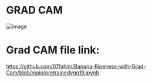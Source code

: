 # GRAD CAM 
![image](https://github.com/user-attachments/assets/34060da9-cd32-4c59-b746-5b2ec57d43d3)
# Grad CAM file link:
https://github.com/07fahim/Banana-Ripeness-with-Grad-Cam/blob/main/pretrainedvgg19.ipynb
